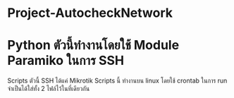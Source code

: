 # Project-AutocheckNetwork
# Python ตัวนี้ทำงานโดยใช้ Module Paramiko ในการ SSH
Scripts ตัวนี้ SSH ได้แค่ Mikrotik
Scripts นี้ ทำงานบน linux โดยใช้ crontab ในการ run
จำเป็นได้ใส่ทั้ง 2 ไฟล์ไว้ในที่เดียวกัน
